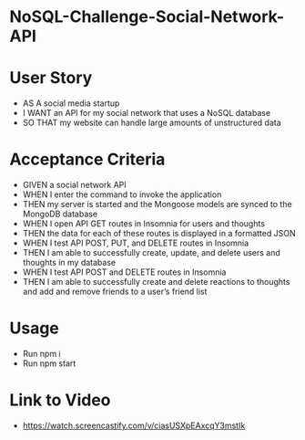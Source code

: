 # NoSQL-Challenge-Social-Network-API

# User Story
* AS A social media startup
* I WANT an API for my social network that uses a NoSQL database
* SO THAT my website can handle large amounts of unstructured data

# Acceptance Criteria
* GIVEN a social network API
* WHEN I enter the command to invoke the application
* THEN my server is started and the Mongoose models are synced to the MongoDB database
* WHEN I open API GET routes in Insomnia for users and thoughts
* THEN the data for each of these routes is displayed in a formatted JSON
* WHEN I test API POST, PUT, and DELETE routes in Insomnia
* THEN I am able to successfully create, update, and delete users and thoughts in my database
* WHEN I test API POST and DELETE routes in Insomnia
* THEN I am able to successfully create and delete reactions to thoughts and add and remove friends to a user’s friend list

# Usage
* Run npm i
* Run npm start

# Link to Video
* https://watch.screencastify.com/v/ciasUSXpEAxcqY3mstIk